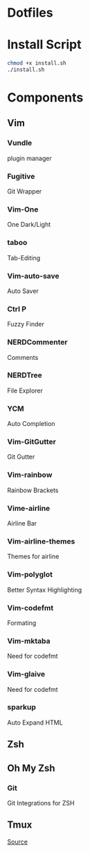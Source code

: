 # Dotfiles

# Install Script
```sh
chmod +x install.sh
./install.sh
```

# Components

## Vim

### Vundle
plugin manager

### Fugitive
Git Wrapper

### Vim-One
One Dark/Light

### taboo
Tab-Editing

### Vim-auto-save
Auto Saver

### Ctrl P
Fuzzy Finder

### NERDCommenter
Comments

### NERDTree
File Explorer

### YCM
Auto Completion

### Vim-GitGutter
Git Gutter

### Vim-rainbow
Rainbow Brackets

### Vime-airline
Airline Bar

### Vim-airline-themes
Themes for airline

### Vim-polyglot
Better Syntax Highlighting

### Vim-codefmt
Formating

### Vim-mktaba
Need for codefmt

### Vim-glaive
Need for codefmt

### sparkup
Auto Expand HTML

## Zsh

## Oh My Zsh

### Git
Git Integrations for ZSH

## Tmux
[Source](https://github.com/gpakosz/.tmux)
